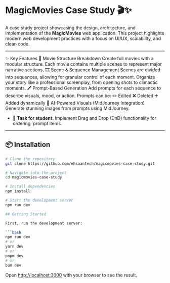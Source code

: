 # MagicMovies Case Study 🎬✨

A case study project showcasing the design, architecture, and implementation of the **MagicMovies** web application. This project highlights modern web development practices with a focus on UI/UX, scalability, and clean code.

---

✨ Key Features
🧱 Movie Structure Breakdown
Create full movies with a modular structure.
Each movie contains multiple scenes to represent major narrative sections.
🎞️ Scene & Sequence Management
Scenes are divided into sequences, allowing for granular control of each moment.
Organize your story like a professional screenplay, from opening shots to climactic moments.
🖊️ Prompt-Based Generation
Add prompts for each sequence to describe visuals, mood, or action.
Prompts can be:
✏️ Edited
❌ Deleted
➕ Added dynamically
🧠 AI-Powered Visuals (MidJourney Integration)
Generate stunning images from prompts using MidJourney.
- 🧩 **Task for student:** Implement Drag and Drop (DnD) functionality for ordering `prompt items.

---

## 📦 Installation

```bash
# Clone the repository
git clone https://github.com/ehsaantech/magicmovies-case-study.git

# Navigate into the project
cd magicmovies-case-study

# Install dependencies
npm install

# Start the development server
npm run dev

## Getting Started

First, run the development server:

```bash
npm run dev
# or
yarn dev
# or
pnpm dev
# or
bun dev
```

Open [http://localhost:3000](http://localhost:3000) with your browser to see the result.

